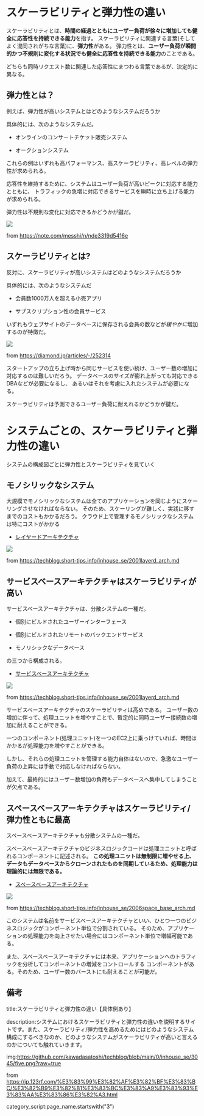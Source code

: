 

# スケーラビリティと弾力性の違い

スケーラビリティとは、**時間の経過とともにユーザー負荷が徐々に増加しても健全に応答性を持続できる能力**を指す。
スケーラビリティに関連する言葉(そしてよく混同されがちな言葉)に、**弾力性**がある。
弾力性とは、**ユーザー負荷が瞬間的かつ不規則に変化する状況でも健全に応答性を持続できる能力**のことである。

どちらも同時リクエスト数に関連した応答性にまつわる言葉であるが、決定的に異なる。


## 弾力性とは？

例えば、弾力性が高いシステムとはどのようなシステムだろうか

具体的には、次のようなシステムだ。

- オンラインのコンサートチケット販売システム

- オークションシステム

これらの例はいずれも高パフォーマンス、高スケーラビリティ、高レベルの弾力性が求められる。

応答性を維持するために、システムはユーザー負荷が高いピークに対応する能力とともに、
トラフィックの急増に対応できるサービスを瞬時に立ち上げる能力が求められる。

弾力性は不規則な変化に対応できるかどうかが鍵だ。

<img src="https://assets.st-note.com/production/uploads/images/6185107/picture_pc_a66cb56d40a79085a9283ec90d42f9c1.jpg?width=800">

from https://note.com/messhi/n/nde3319d5416e


## スケーラビリティとは?

反対に、スケーラビリティが高いシステムはどのようなシステムだろうか

具体的には、次のようなシステムだ

- 会員数1000万人を超える小売アプリ

- サブスクリプション性の会員サービス

いずれもウェブサイトのデータベースに保存される会員の数などが*緩やかに*増加するのが特徴だ。

<img src="https://diamond.jp/mwimgs/1/7/-/img_17fc7c326a89d78ed3cd8576ffd7d49c462311.jpg">

from https://diamond.jp/articles/-/252314

スタートアップの立ち上げ時から同じサービスを使い続け、ユーザー数の増加に対応するのは難しいだろう。
データベースのサイズが膨れ上がっても対応できるDBAなどが必要になるし、
あるいはそれを考慮に入れたシステムが必要になる。

スケーラビリティは予測できるユーザー負荷に耐えれるかどうかが鍵だ。


# システムごとの、スケーラビリティと弾力性の違い

システムの構成図ごとに弾力性とスケーラビリティを見ていく

## モノシリックなシステム

大規模でモノシリックなシステムは全てのアプリケーションを同じようにスケーリングさせなければならない。
そのため、スケーリングが難しく、実践に移すまでのコストもかかるだろう。
クラウド上で管理するモノシリックなシステムは特にコストがかかる

- [レイヤードアーキテクチャ](https://github.com/kawadasatoshi/techblog/blob/main/0/inhouse_se/layerd1.png?raw=true)

<img src="https://github.com/kawadasatoshi/techblog/blob/main/0/inhouse_se/layerd1.png?raw=true">

from https://techblog.short-tips.info/inhouse_se/2001layerd_arch.md


## サービスベースアーキテクチャはスケーラビリティが高い

サービスベースアーキテクチャは、分散システムの一種だ。

- 個別にビルドされたユーザーインターフェース

- 個別にビルドされたリモートのバックエンドサービス

- モノリシックなデータベース

の三つから構成される。

- [サービスベースアーキテクチャ](https://techblog.short-tips.info/inhouse_se/2004service_base_arch.md)

<img src="https://github.com/kawadasatoshi/techblog/blob/main/0/inhouse_se/2004service_base_arch/service_base_arch.png?raw=true">

from https://techblog.short-tips.info/inhouse_se/2001layerd_arch.md


サービスベースアーキテクチャのスケーラビリティは高めである。
ユーザー数の増加に伴って、処理ユニットを増やすことで、暫定的に同時ユーザー接続数の増加に耐えることができる。

一つのコンポーネント(処理ユニット)を一つのEC2上に乗っけていれば、時間はかかるが処理能力を増やすことができる。

しかし、それらの処理ユニットを管理する能力自体はないので、急激なユーザー負荷の上昇には手動で対応しなければならない。

加えて、最終的にはユーザー数増加の負荷もデータベースへ集中してしまうことが欠点である。


## スペースベースアーキテクチャはスケーラビリティ/弾力性ともに最高

スペースベースアーキテクチャも分散システムの一種だ。

スペースベースアーキテクチャのビジネスロジックコードは処理ユニットと呼ばれるコンポーネントに記述される。
**この処理ユニットは無制限に増やせる上、データもデータベースからクローンされたものを同期しているため、処理能力は理論的には無限である。**


- [スペースベースアーキテクチャ](https://techblog.short-tips.info/inhouse_se/2006space_base_arch.md)

<img src="https://github.com/kawadasatoshi/techblog/blob/main/0/inhouse_se/2006space_base_arch/space_base_arch.png?raw=true">
</a>

from https://techblog.short-tips.info/inhouse_se/2006space_base_arch.md

このシステムは名前をサービスベースアーキテクチャといい、ひとつ一つのビジネスロジックがコンポーネント単位で分割されている。
そのため、アプリケーションの処理能力を向上させたい場合にはコンポーネント単位で増幅可能である。

また、スペースベースアーキテクチャには本来、アプリケーションへのトラフィックを分析してコンポーネントの増減をコントロールする
コンポーネントがある。そのため、ユーザー数のバーストにも耐えることが可能だ。


## 備考

title:スケーラビリティと弾力性の違い【具体例あり】

description:システムにおけるスケーラビリティと弾力性の違いを説明するサイトです。また、スケーラビリティ/弾力性を高めるためにはどのようなシステム構成にするべきなのか、どのようなシステムがスケーラビリティが高いと言えるのかについても触れていきます。

img:https://github.com/kawadasatoshi/techblog/blob/main/0/inhouse_se/3045/five.png?raw=true

from https://jp.123rf.com/%E3%83%99%E3%82%AF%E3%82%BF%E3%83%BC/%E3%82%B9%E3%82%B1%E3%83%BC%E3%83%A9%E3%83%93%E3%83%AA%E3%83%86%E3%82%A3.html

category_script:page_name.startswith("3")



